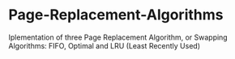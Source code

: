 # Page-Replacement-Algorithms
Iplementation of three Page Replacement Algorithm, or Swapping Algorithms: FIFO, Optimal and LRU (Least Recently Used)
